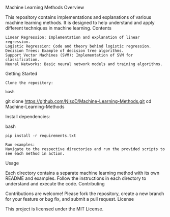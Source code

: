 Machine Learning Methods
Overview

This repository contains implementations and explanations of various machine learning methods. It is designed to help understand and apply different techniques in machine learning.
Contents

    Linear Regression: Implementation and explanation of linear regression.
    Logistic Regression: Code and theory behind logistic regression.
    Decision Trees: Example of decision tree algorithms.
    Support Vector Machines (SVM): Implementation of SVM for classification.
    Neural Networks: Basic neural network models and training algorithms.

Getting Started

    Clone the repository:

    bash

git clone https://github.com/NisoD/Machine-Learning-Methods.git
cd Machine-Learning-Methods

Install dependencies:

bash

    pip install -r requirements.txt

    Run examples:
    Navigate to the respective directories and run the provided scripts to see each method in action.

Usage

Each directory contains a separate machine learning method with its own README and examples. Follow the instructions in each directory to understand and execute the code.
Contributing

Contributions are welcome! Please fork the repository, create a new branch for your feature or bug fix, and submit a pull request.
License

This project is licensed under the MIT License.
